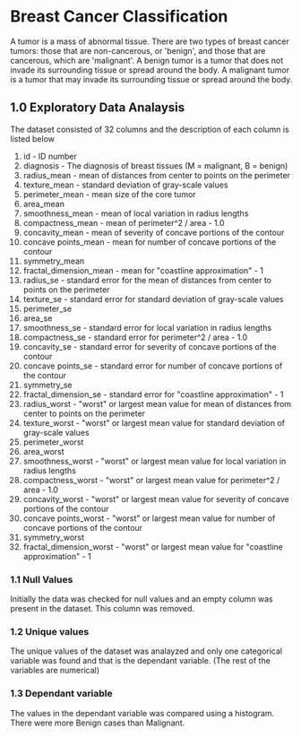 # Breast Cancer Classification

A tumor is a mass of abnormal tissue. There are two types of breast cancer tumors: those that are non-cancerous, or 'benign', and those that are cancerous, which are 'malignant'. 
A benign tumor is a tumor that does not invade its surrounding tissue or spread around the body. A malignant tumor is a tumor that may invade its surrounding tissue or spread around the body.

## 1.0 Exploratory Data Analaysis

The dataset consisted of 32 columns and the description of each column is listed below


1. id - ID number
2. diagnosis - The diagnosis of breast tissues (M = malignant, B = benign)
3. radius_mean - mean of distances from center to points on the perimeter
4. texture_mean - standard deviation of gray-scale values
5. perimeter_mean - mean size of the core tumor
6. area_mean
7. smoothness_mean - mean of local variation in radius lengths
8. compactness_mean - mean of perimeter^2 / area - 1.0
9. concavity_mean - mean of severity of concave portions of the contour
10. concave points_mean - mean for number of concave portions of the contour
11. symmetry_mean
12. fractal_dimension_mean - mean for "coastline approximation" - 1
13. radius_se - standard error for the mean of distances from center to points on the perimeter
14. texture_se - standard error for standard deviation of gray-scale values
15. perimeter_se
16. area_se
17. smoothness_se - standard error for local variation in radius lengths
18. compactness_se - standard error for perimeter^2 / area - 1.0
19. concavity_se - standard error for severity of concave portions of the contour
20. concave points_se - standard error for number of concave portions of the contour
21. symmetry_se
22. fractal_dimension_se - standard error for "coastline approximation" - 1
23. radius_worst - "worst" or largest mean value for mean of distances from center to points on the perimeter
24. texture_worst - "worst" or largest mean value for standard deviation of gray-scale values
25. perimeter_worst
26. area_worst
27. smoothness_worst - "worst" or largest mean value for local variation in radius lengths
28. compactness_worst - "worst" or largest mean value for perimeter^2 / area - 1.0
29. concavity_worst - "worst" or largest mean value for severity of concave portions of the contour
30. concave points_worst - "worst" or largest mean value for number of concave portions of the contour
31. symmetry_worst 
32. fractal_dimension_worst - "worst" or largest mean value for "coastline approximation" - 1

### 1.1 Null Values
Initially the data was checked for null values and an empty column was present in the dataset. This column was removed.

### 1.2 Unique values 
The unique values of the dataset was analayzed and only one categorical variable was found and that is the dependant variable. (The rest of the variables are numerical)

### 1.3 Dependant variable
The values in the dependant variable was compared using a histogram. There were more Benign cases than Malignant.

###
